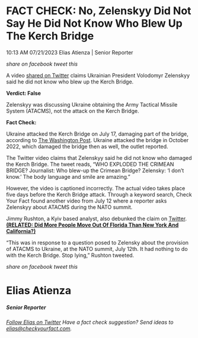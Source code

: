 FACT CHECK: No, Zelenskyy Did Not Say He Did Not Know Who Blew Up The Kerch Bridge
==================================================================================

10:13 AM 07/21/2023 Elias Atienza | Senior Reporter

_share on facebook_ _tweet this_

 

A video [shared on Twitter](https://twitter.com/officejjsmart/status/1681101265516871680) claims Ukrainian President Volodomyr Zelenskyy said he did not know who blew up the Kerch Bridge.

 

**Verdict: False**

Zelenskyy was discussing Ukraine obtaining the Army Tactical Missile System (ATACMS), not the attack on the Kerch Bridge.

**Fact Check:**

 

Ukraine attacked the Kerch Bridge on July 17, damaging part of the bridge, according to [The Washington Post](https://www.washingtonpost.com/world/2023/07/17/russia-ukraine-war-news/). Ukraine attacked the bridge in October 2022, which damaged the bridge then as well, the outlet reported.

The Twitter video claims that Zelenskyy said he did not know who damaged the Kerch Bridge. The tweet reads, “WHO EXPLODED THE CRIMEAN BRIDGE? Journalist: Who blew-up the Crimean Bridge? Zelensky: ‘I don’t know.’ The body language and smile are amazing.”

However, the video is captioned incorrectly. The actual video takes place five days before the Kerch Bridge attack. Through a keyword search, Check Your Fact found another video from July 12 where a reporter asks Zelenskyy about ATACMS during the NATO summit.

 

Jimmy Rushton, a Kyiv based analyst, also debunked the claim on [Twitter](https://twitter.com/JimmySecUK/status/1681226466632007680). **[(RELATED: Did More People Move Out Of Florida Than New York And California?)](https://checkyourfact.com/2023/07/11/fact-check-did-more-people-move-out-of-florida-than-new-york-and-california/)**

“This was in response to a question posed to Zelensky about the provision of ATACMS to Ukraine, at the NATO summit, July 12th. It had nothing to do with the Kerch Bridge. Stop lying,” Rushton tweeted.

_share on facebook_ _tweet this_

Elias Atienza
=============

##### Senior Reporter

_[Follow Elias on Twitter](https://twitter.com/AtienzaElias)_ _Have a fact check suggestion? Send ideas to [elias@checkyourfact.com](elias@checkyourfact.com)._